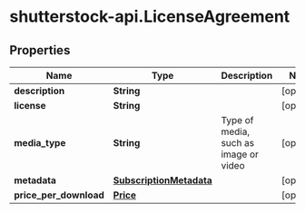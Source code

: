 # shutterstock-api.LicenseAgreement

## Properties
Name | Type | Description | Notes
------------ | ------------- | ------------- | -------------
**description** | **String** |  | [optional] 
**license** | **String** |  | [optional] 
**media_type** | **String** | Type of media, such as image or video | [optional] 
**metadata** | [**SubscriptionMetadata**](SubscriptionMetadata.md) |  | [optional] 
**price_per_download** | [**Price**](Price.md) |  | [optional] 



